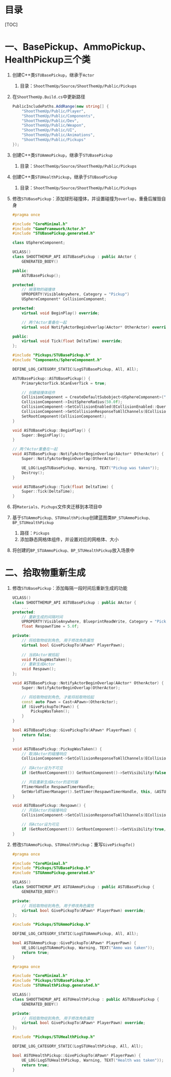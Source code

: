 # 目录

[TOC]

# 一、BasePickup、AmmoPickup、HealthPickup三个类

1. 创建C++类`STUBasePickup`，继承于`Actor`
   1. 目录：`ShootThemUp/Source/ShootThemUp/Public/Pickups`

2. 在`ShootThemUp.Build.cs`中更新路径

   ```c#
   PublicIncludePaths.AddRange(new string[] { 
       "ShootThemUp/Public/Player", 
       "ShootThemUp/Public/Components", 
       "ShootThemUp/Public/Dev",
       "ShootThemUp/Public/Weapon",
       "ShootThemUp/Public/UI",
       "ShootThemUp/Public/Animations",
       "ShootThemUp/Public/Pickups"
   });
   ```

3. 创建C++类`STUAmmoPickup`，继承于`STUBasePickup`

   1. 目录：`ShootThemUp/Source/ShootThemUp/Public/Pickups`

4. 创建C++类`STUHealthPickup`，继承于`STUBasePickup`

   1. 目录：`ShootThemUp/Source/ShootThemUp/Public/Pickups`

5. 修改`STUBasePickup`：添加球形碰撞体，并设置碰撞为`overlap`，重叠后摧毁自身

   ```c++
   #pragma once
   
   #include "CoreMinimal.h"
   #include "GameFramework/Actor.h"
   #include "STUBasePickup.generated.h"
   
   class USphereComponent;
   
   UCLASS()
   class SHOOTTHEMUP_API ASTUBasePickup : public AActor {
       GENERATED_BODY()
   
   public:
       ASTUBasePickup();
   
   protected:
       // 掉落物的碰撞体
       UPROPERTY(VisibleAnywhere, Category = "Pickup")
       USphereComponent* CollisionComponent;
   
   protected:
       virtual void BeginPlay() override;
   
       // 两个Actor重叠在一起
       virtual void NotifyActorBeginOverlap(AActor* OtherActor) override;
   
   public:
       virtual void Tick(float DeltaTime) override;
   };
   ```

   ```c++
   #include "Pickups/STUBasePickup.h"
   #include "Components/SphereComponent.h"
   
   DEFINE_LOG_CATEGORY_STATIC(LogSTUBasePickup, All, All);
   
   ASTUBasePickup::ASTUBasePickup() {
       PrimaryActorTick.bCanEverTick = true;
   
       // 创建碰撞体组件
       CollisionComponent = CreateDefaultSubobject<USphereComponent>("SphereComponent");
       CollisionComponent->InitSphereRadius(50.0f);
       CollisionComponent->SetCollisionEnabled(ECollisionEnabled::QueryOnly);
       CollisionComponent->SetCollisionResponseToAllChannels(ECollisionResponse::ECR_Overlap);
       SetRootComponent(CollisionComponent);
   }
   
   void ASTUBasePickup::BeginPlay() {
       Super::BeginPlay();
   }
   
   // 两个Actor重叠在一起
   void ASTUBasePickup::NotifyActorBeginOverlap(AActor* OtherActor) {
       Super::NotifyActorBeginOverlap(OtherActor);
   
       UE_LOG(LogSTUBasePickup, Warning, TEXT("Pickup was taken"));
       Destroy();
   }
   
   void ASTUBasePickup::Tick(float DeltaTime) {
       Super::Tick(DeltaTime);
   }

6. 将`Materials、Pichups`文件夹迁移到本项目中

7. 基于`STUAmmoPickup、STUHealthPickup`创建蓝图类`BP_STUAmmoPickup、BP_STUHealthPickup`

   1. 路径：`Pickups`
   2. 添加静态网格体组件，并设置对应的网格体、大小

8. 将创建的`BP_STUAmmoPickup、BP_STUHealthPickup`放入场景中

# 二、拾取物重新生成

1. 修改`STUBasePickup`：添加每隔一段时间后重新生成的功能

   ```c++
   UCLASS()
   class SHOOTTHEMUP_API ASTUBasePickup : public AActor {
       ...
   protected:
       // 重新生成的间隔时间
       UPROPERTY(VisibleAnywhere, BlueprintReadWrite, Category = "Pickup")
       float RespawnTime = 5.0f;
   
   private:
       // 将拾取物给到角色, 用于修改角色属性
       virtual bool GivePickupTo(APawn* PlayerPawn);
       
       // 当前Actor被拾起
       void PickupWasTaken();
       // 重新生成Actor
       void Respawn();
   };
   ```

   ```c++
   void ASTUBasePickup::NotifyActorBeginOverlap(AActor* OtherActor) {
       Super::NotifyActorBeginOverlap(OtherActor);
   
       // 将拾取物给到角色, 才能将拾取物拾起
       const auto Pawn = Cast<APawn>(OtherActor);
       if (GivePickupTo(Pawn)) {
           PickupWasTaken();
       }
   }
   
   bool ASTUBasePickup::GivePickupTo(APawn* PlayerPawn) {
       return false;
   }
   
   void ASTUBasePickup::PickupWasTaken() {
       // 取消Actor的碰撞响应
       CollisionComponent->SetCollisionResponseToAllChannels(ECollisionResponse::ECR_Ignore);
       
       // 将Actor设为不可见
       if (GetRootComponent()) GetRootComponent()->SetVisibility(false, true);
   
       // 开启重新生成Actor的定时器
       FTimerHandle RespawnTimerHandle;
       GetWorldTimerManager().SetTimer(RespawnTimerHandle, this, &ASTUBasePickup::Respawn, RespawnTime);
   }
   
   void ASTUBasePickup::Respawn() {
       // 开启Actor的碰撞响应
       CollisionComponent->SetCollisionResponseToAllChannels(ECollisionResponse::ECR_Overlap);
   
       // 将Actor设为可见
       if (GetRootComponent()) GetRootComponent()->SetVisibility(true, true);
   }
   ```

2. 修改`STUAmmoPickup、STUHealthPickup`：重写`GivePickupTo()`

   ```c++
   #pragma once
   
   #include "CoreMinimal.h"
   #include "Pickups/STUBasePickup.h"
   #include "STUAmmoPickup.generated.h"
   
   UCLASS()
   class SHOOTTHEMUP_API ASTUAmmoPickup : public ASTUBasePickup {
       GENERATED_BODY()
   
   private:
       // 将拾取物给到角色, 用于修改角色属性
       virtual bool GivePickupTo(APawn* PlayerPawn) override;
   };
   ```

   ```c++
   #include "Pickups/STUAmmoPickup.h"
   
   DEFINE_LOG_CATEGORY_STATIC(LogSTUAmmoPickup, All, All);
   
   bool ASTUAmmoPickup::GivePickupTo(APawn* PlayerPawn) {
       UE_LOG(LogSTUAmmoPickup, Warning, TEXT("Ammo was taken"));
       return true;
   }
   ```

   ```c++
   #pragma once
   
   #include "CoreMinimal.h"
   #include "Pickups/STUBasePickup.h"
   #include "STUHealthPickup.generated.h"
   
   UCLASS()
   class SHOOTTHEMUP_API ASTUHealthPickup : public ASTUBasePickup {
       GENERATED_BODY()
   
   private:
       // 将拾取物给到角色, 用于修改角色属性
       virtual bool GivePickupTo(APawn* PlayerPawn) override;
   };
   ```

   ```c++
   #include "Pickups/STUHealthPickup.h"
   
   DEFINE_LOG_CATEGORY_STATIC(LogSTUHealthPickup, All, All);
   
   bool ASTUHealthPickup::GivePickupTo(APawn* PlayerPawn) {
       UE_LOG(LogSTUHealthPickup, Warning, TEXT("Health was taken"));
       return true;
   }
   ```

